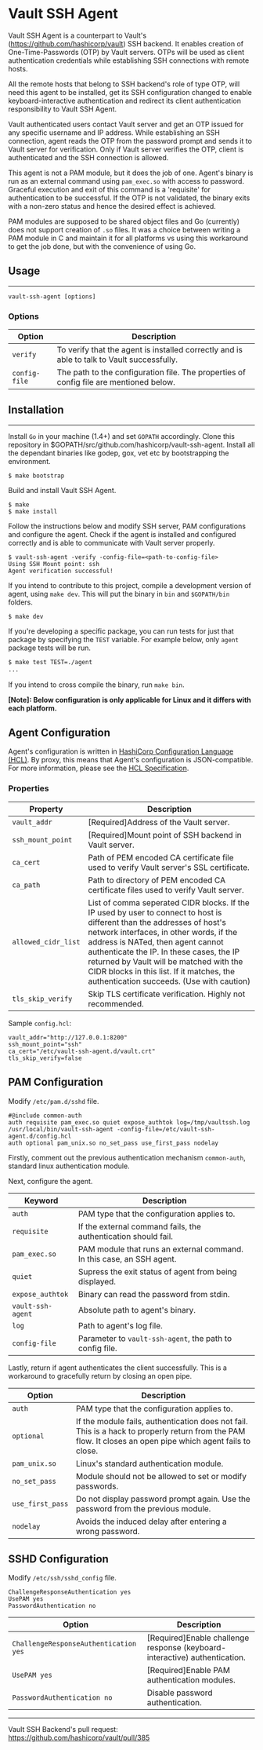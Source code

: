Vault SSH Agent
===============

Vault SSH Agent is a counterpart to Vault's (https://github.com/hashicorp/vault)
SSH backend. It enables creation of One-Time-Passwords (OTP) by Vault servers.
OTPs will be used as client authentication credentials while establishing SSH
connections with remote hosts.

All the remote hosts that belong to SSH backend's role of type OTP, will need this
agent to be installed, get its SSH configuration changed to enable keyboard-interactive
authentication and redirect its client authentication responsibility to Vault SSH Agent.

Vault authenticated users contact Vault server and get an OTP issued for any specific
username and IP address. While establishing an SSH connection, agent reads the OTP
from the password prompt and sends it to Vault server for verification. Only if Vault
server verifies the OTP, client is authenticated and the SSH connection is allowed.

This agent is not a PAM module, but it does the job of one. Agent's binary is run as
an external command using `pam_exec.so` with access to password. Graceful execution
and exit of this command is a 'requisite' for authentication to be successful. If
the OTP is not validated, the binary exits with a non-zero status and hence the
desired effect is achieved. 

PAM modules are supposed to be shared object files and Go (currently) does not
support creation of `.so` files. It was a choice between writing a PAM module in
C and maintain it for all platforms vs using this workaround to get the job done,
but with the convenience of using Go.

## Usage
-----
`vault-ssh-agent [options]`

### Options
|Option       |Description|
|-------------|-----------|
|`verify`     |To verify that the agent is installed correctly and is able to talk to Vault successfully.
|`config-file`|The path to the configuration file. The properties of config file are mentioned below.

## Installation
-----

Install `Go` in your machine (1.4+) and set `GOPATH` accordingly. Clone this repository
in $GOPATH/src/github.com/hashicorp/vault-ssh-agent. Install all the dependant binaries
like godep, gox, vet etc by bootstrapping the environment.

```shell
$ make bootstrap
```

Build and install Vault SSH Agent.

```shell
$ make
$ make install
```

Follow the instructions below and modify SSH server, PAM configurations and configure
the agent. Check if the agent is installed and configured correctly and is able to
communicate with Vault server properly.

```shell
$ vault-ssh-agent -verify -config-file=<path-to-config-file>
Using SSH Mount point: ssh
Agent verification successful!
```

If you intend to contribute to this project, compile a development version of agent,
using `make dev`. This will put the binary in `bin` and `$GOPATH/bin` folders.

```shell
$ make dev
```

If you're developing a specific package, you can run tests for just that package by
specifying the `TEST` variable. For example below, only `agent` package tests will be run.

```sh
$ make test TEST=./agent
...
```

If you intend to cross compile the binary, run `make bin`.

**[Note]: Below configuration is only applicable for Linux and it differs with each platform.**

Agent Configuration
-------------------
Agent's configuration is written in [HashiCorp Configuration Language (HCL)][HCL].
By proxy, this means that Agent's configuration is JSON-compatible. For more
information, please see the [HCL Specification][HCL].

### Properties 
|Property           |Description|
|-------------------|-----------|
|`vault_addr`       |[Required]Address of the Vault server.
|`ssh_mount_point`  |[Required]Mount point of SSH backend in Vault server.
|`ca_cert`          |Path of PEM encoded CA certificate file used to verify Vault server's SSL certificate.
|`ca_path`          |Path to directory of PEM encoded CA certificate files used to verify Vault server.
|`allowed_cidr_list`|List of comma seperated CIDR blocks. If the IP used by user to connect to host is different than the addresses of host's network interfaces, in other words, if the address is NATed, then agent cannot authenticate the IP. In these cases, the IP returned by Vault will be matched with the CIDR blocks in this list. If it matches, the authentication succeeds. (Use with caution)
|`tls_skip_verify`  |Skip TLS certificate verification. Highly not recommended.

Sample `config.hcl`:
```hcl
vault_addr="http://127.0.0.1:8200"
ssh_mount_point="ssh"
ca_cert="/etc/vault-ssh-agent.d/vault.crt"
tls_skip_verify=false
```

PAM Configuration
--------------------------------
Modify `/etc/pam.d/sshd` file. 

```hcl
#@include common-auth
auth requisite pam_exec.so quiet expose_authtok log=/tmp/vaultssh.log /usr/local/bin/vault-ssh-agent -config-file=/etc/vault-ssh-agent.d/config.hcl
auth optional pam_unix.so no_set_pass use_first_pass nodelay
```

Firstly, comment out the previous authentication mechanism `common-auth`, standard linux authentication module.

Next, configure the agent.

|Keyword          |Description |
|-----------------|------------|
|`auth`           |PAM type that the configuration applies to.
|`requisite`      |If the external command fails, the authentication should fail.
|`pam_exec.so`    |PAM module that runs an external command. In this case, an SSH agent.
|`quiet`          |Supress the exit status of agent from being displayed.
|`expose_authtok` |Binary can read the password from stdin.
|`vault-ssh-agent`|Absolute path to agent's binary.
|`log`            |Path to agent's log file.
|`config-file`    |Parameter to `vault-ssh-agent`, the path to config file.

Lastly, return if agent authenticates the client successfully. This is a workaround
to gracefully return by closing an open pipe.

|Option          |Description |
|----------------|------------|
|`auth`          |PAM type that the configuration applies to.
|`optional`      |If the module fails, authentication does not fail. This is a hack to properly return from the PAM flow. It closes an open pipe which agent fails to close.
|`pam_unix.so`   |Linux's standard authentication module.
|`no_set_pass`   |Module should not be allowed to set or modify passwords.
|`use_first_pass`|Do not display password prompt again. Use the password from the previous module.
|`nodelay`       |Avoids the induced delay after entering a wrong password.

SSHD Configuration
--------------------------------
Modify `/etc/ssh/sshd_config` file.

```hcl
ChallengeResponseAuthentication yes
UsePAM yes
PasswordAuthentication no
```

|Option          |Description |
|----------------|------------|
|`ChallengeResponseAuthentication yes`|[Required]Enable challenge response (keyboard-interactive) authentication.
|`UsePAM yes`                         |[Required]Enable PAM authentication modules.
|`PasswordAuthentication no`          |Disable password authentication.

-----------------------

Vault SSH Backend's pull request: https://github.com/hashicorp/vault/pull/385


[HCL]: https://github.com/hashicorp/hcl "HashiCorp Configuration Language (HCL)"

